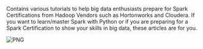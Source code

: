
Contains various tutorials to help big data enthusiasts prepare for Spark Certifications from Hadoop Vendors such as Hortonworks and Cloudera.
If you want to learn/master Spark with Python or if you are preparing for a Spark Certification to show your skills in big data, these articles are for you.

![PNG](../figures/spark_python.PNG)